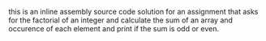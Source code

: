 this is an inline assembly source code solution for an assignment that asks for the factorial of an integer and calculate the sum of an array and occurence of each element and print if the sum is odd or even.
